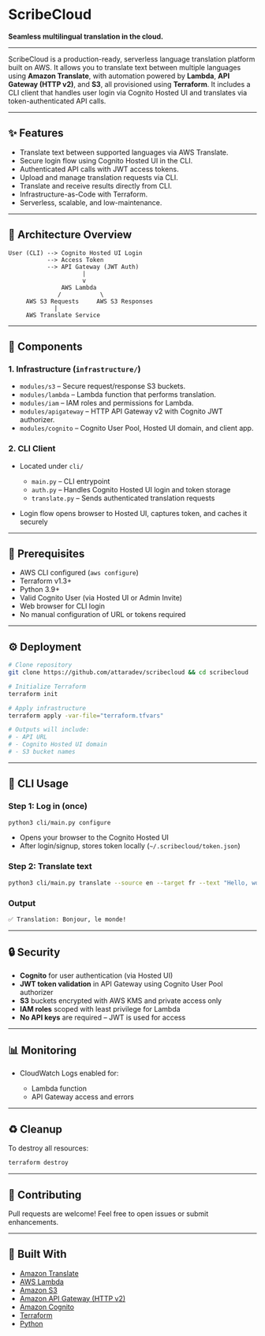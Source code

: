 # ScribeCloud

**Seamless multilingual translation in the cloud.**

---

ScribeCloud is a production-ready, serverless language translation platform built on AWS. It allows you to translate text between multiple languages using **Amazon Translate**, with automation powered by **Lambda**, **API Gateway (HTTP v2)**, and **S3**, all provisioned using **Terraform**. It includes a CLI client that handles user login via Cognito Hosted UI and translates via token-authenticated API calls.

---

## ✨ Features

* Translate text between supported languages via AWS Translate.
* Secure login flow using Cognito Hosted UI in the CLI.
* Authenticated API calls with JWT access tokens.
* Upload and manage translation requests via CLI.
* Translate and receive results directly from CLI.
* Infrastructure-as-Code with Terraform.
* Serverless, scalable, and low-maintenance.

---

## 🚀 Architecture Overview

```text
User (CLI) --> Cognito Hosted UI Login
           --> Access Token
           --> API Gateway (JWT Auth)
                     |
                     v
               AWS Lambda
              /           \
     AWS S3 Requests     AWS S3 Responses
             |
     AWS Translate Service
```

---

## 🔧 Components

### 1. Infrastructure (`infrastructure/`)

* `modules/s3` – Secure request/response S3 buckets.
* `modules/lambda` – Lambda function that performs translation.
* `modules/iam` – IAM roles and permissions for Lambda.
* `modules/apigateway` – HTTP API Gateway v2 with Cognito JWT authorizer.
* `modules/cognito` – Cognito User Pool, Hosted UI domain, and client app.

### 2. CLI Client

* Located under `cli/`

  * `main.py` – CLI entrypoint
  * `auth.py` – Handles Cognito Hosted UI login and token storage
  * `translate.py` – Sends authenticated translation requests
* Login flow opens browser to Hosted UI, captures token, and caches it securely

---

## 📝 Prerequisites

* AWS CLI configured (`aws configure`)
* Terraform v1.3+
* Python 3.9+
* Valid Cognito User (via Hosted UI or Admin Invite)
* Web browser for CLI login
* No manual configuration of URL or tokens required

---

## ⚙️ Deployment

```bash
# Clone repository
git clone https://github.com/attaradev/scribecloud && cd scribecloud

# Initialize Terraform
terraform init

# Apply infrastructure
terraform apply -var-file="terraform.tfvars"

# Outputs will include:
# - API URL
# - Cognito Hosted UI domain
# - S3 bucket names
```

---

## 🧪 CLI Usage

### Step 1: Log in (once)

```bash
python3 cli/main.py configure
```

* Opens your browser to the Cognito Hosted UI
* After login/signup, stores token locally (`~/.scribecloud/token.json`)

### Step 2: Translate text

```bash
python3 cli/main.py translate --source en --target fr --text "Hello, world!"
```

### Output

```bash
✅ Translation: Bonjour, le monde!
```

---

## 🔒 Security

* **Cognito** for user authentication (via Hosted UI)
* **JWT token validation** in API Gateway using Cognito User Pool authorizer
* **S3** buckets encrypted with AWS KMS and private access only
* **IAM roles** scoped with least privilege for Lambda
* **No API keys** are required – JWT is used for access

---

## 📊 Monitoring

* CloudWatch Logs enabled for:

  * Lambda function
  * API Gateway access and errors

---

## ♻️ Cleanup

To destroy all resources:

```bash
terraform destroy
```

---

## 🙌 Contributing

Pull requests are welcome! Feel free to open issues or submit enhancements.

---

## 🚀 Built With

* [Amazon Translate](https://aws.amazon.com/translate/)
* [AWS Lambda](https://aws.amazon.com/lambda/)
* [Amazon S3](https://aws.amazon.com/s3/)
* [Amazon API Gateway (HTTP v2)](https://docs.aws.amazon.com/apigateway/latest/developerguide/http-api.html)
* [Amazon Cognito](https://aws.amazon.com/cognito/)
* [Terraform](https://www.terraform.io/)
* [Python](https://www.python.org/)
